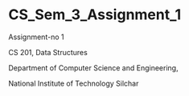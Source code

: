 # CS_Sem_3_Assignment_1
Assignment-no 1

CS 201, Data Structures

Department of Computer Science and Engineering, 

National Institute of Technology Silchar
